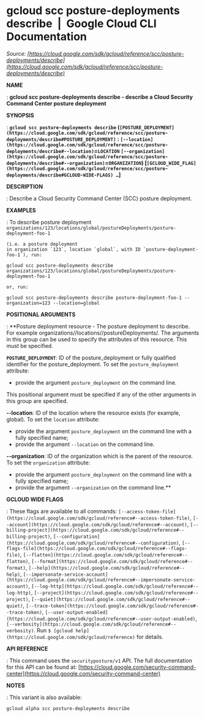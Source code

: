 # gcloud scc posture-deployments describe  |  Google Cloud CLI Documentation

*Source: [https://cloud.google.com/sdk/gcloud/reference/scc/posture-deployments/describe](https://cloud.google.com/sdk/gcloud/reference/scc/posture-deployments/describe)*

**NAME**

: **gcloud scc posture-deployments describe - describe a Cloud Security Command Center posture deployment**

**SYNOPSIS**

: **`gcloud scc posture-deployments describe` (`[POSTURE_DEPLOYMENT](https://cloud.google.com/sdk/gcloud/reference/scc/posture-deployments/describe#POSTURE_DEPLOYMENT)` : `[--location](https://cloud.google.com/sdk/gcloud/reference/scc/posture-deployments/describe#--location)`=`LOCATION` `[--organization](https://cloud.google.com/sdk/gcloud/reference/scc/posture-deployments/describe#--organization)`=`ORGANIZATION`) [`[GCLOUD_WIDE_FLAG](https://cloud.google.com/sdk/gcloud/reference/scc/posture-deployments/describe#GCLOUD-WIDE-FLAGS) …`]**

**DESCRIPTION**

: Describe a Cloud Security Command Center (SCC) posture deployment.

**EXAMPLES**

: To describe posture deployment
`organizations/123/locations/global/postureDeployments/posture-deployment-foo-1`
```
(i.e. a posture deployment
in organization `123`, location `global`, with ID `posture-deployment-foo-1`), run:
```

```
gcloud scc posture-deployments describe organizations/123/locations/global/postureDeployments/posture-deployment-foo-1
```

```
or, run:
```

```
gcloud scc posture-deployments describe posture-deployment-foo-1 --organization=123 --location=global
```

**POSITIONAL ARGUMENTS**

: **Posture deployment resource - The posture deployment to describe. For example
organizations/<organizationID>/locations/<location>/postureDeployments/<postureDeploymentID>.
The arguments in this group can be used to specify the attributes of this
resource.
This must be specified.

**`POSTURE_DEPLOYMENT`**:
ID of the posture_deployment or fully qualified identifier for the
posture_deployment.
To set the `posture_deployment` attribute:

- provide the argument `posture_deployment` on the command line.

This positional argument must be specified if any of the other arguments in this
group are specified.

**--location**:
ID of the location where the resource exists (for example, global).
To set the `location` attribute:

- provide the argument `posture_deployment` on the command line with a
fully specified name;
- provide the argument `--location` on the command line.

**--organization**:
ID of the organization which is the parent of the resource.
To set the `organization` attribute:

- provide the argument `posture_deployment` on the command line with a
fully specified name;
- provide the argument `--organization` on the command line.**

**GCLOUD WIDE FLAGS**

: These flags are available to all commands: `[--access-token-file](https://cloud.google.com/sdk/gcloud/reference#--access-token-file)`,
`[--account](https://cloud.google.com/sdk/gcloud/reference#--account)`, `[--billing-project](https://cloud.google.com/sdk/gcloud/reference#--billing-project)`,
`[--configuration](https://cloud.google.com/sdk/gcloud/reference#--configuration)`,
`[--flags-file](https://cloud.google.com/sdk/gcloud/reference#--flags-file)`,
`[--flatten](https://cloud.google.com/sdk/gcloud/reference#--flatten)`, `[--format](https://cloud.google.com/sdk/gcloud/reference#--format)`, `[--help](https://cloud.google.com/sdk/gcloud/reference#--help)`, `[--impersonate-service-account](https://cloud.google.com/sdk/gcloud/reference#--impersonate-service-account)`,
`[--log-http](https://cloud.google.com/sdk/gcloud/reference#--log-http)`,
`[--project](https://cloud.google.com/sdk/gcloud/reference#--project)`, `[--quiet](https://cloud.google.com/sdk/gcloud/reference#--quiet)`, `[--trace-token](https://cloud.google.com/sdk/gcloud/reference#--trace-token)`, `[--user-output-enabled](https://cloud.google.com/sdk/gcloud/reference#--user-output-enabled)`,
`[--verbosity](https://cloud.google.com/sdk/gcloud/reference#--verbosity)`.
Run `$ [gcloud help](https://cloud.google.com/sdk/gcloud/reference)` for details.

**API REFERENCE**

: This command uses the `securityposture/v1` API. The full
documentation for this API can be found at: [https://cloud.google.com/security-command-center](https://cloud.google.com/security-command-center)

**NOTES**

: This variant is also available:

```
gcloud alpha scc posture-deployments describe
```